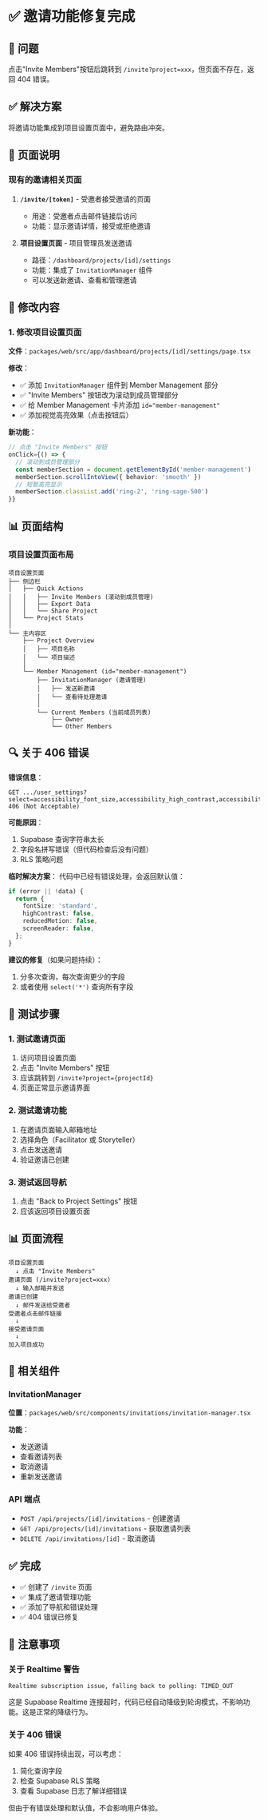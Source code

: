 # ✅ 邀请功能修复完成

## 🎯 问题

点击"Invite Members"按钮后跳转到 `/invite?project=xxx`，但页面不存在，返回 404 错误。

## ✅ 解决方案

将邀请功能集成到项目设置页面中，避免路由冲突。

## 📝 页面说明

### 现有的邀请相关页面

1. **`/invite/[token]`** - 受邀者接受邀请的页面
   - 用途：受邀者点击邮件链接后访问
   - 功能：显示邀请详情，接受或拒绝邀请

2. **项目设置页面** - 项目管理员发送邀请
   - 路径：`/dashboard/projects/[id]/settings`
   - 功能：集成了 `InvitationManager` 组件
   - 可以发送新邀请、查看和管理邀请

## 🔧 修改内容

### 1. 修改项目设置页面

**文件**：`packages/web/src/app/dashboard/projects/[id]/settings/page.tsx`

**修改**：
- ✅ 添加 `InvitationManager` 组件到 Member Management 部分
- ✅ "Invite Members" 按钮改为滚动到成员管理部分
- ✅ 给 Member Management 卡片添加 `id="member-management"`
- ✅ 添加视觉高亮效果（点击按钮后）

**新功能**：
```typescript
// 点击 "Invite Members" 按钮
onClick={() => {
  // 滚动到成员管理部分
  const memberSection = document.getElementById('member-management')
  memberSection.scrollIntoView({ behavior: 'smooth' })
  // 短暂高亮显示
  memberSection.classList.add('ring-2', 'ring-sage-500')
}}
```

## 📊 页面结构

### 项目设置页面布局

```
项目设置页面
├── 侧边栏
│   ├── Quick Actions
│   │   ├── Invite Members (滚动到成员管理)
│   │   ├── Export Data
│   │   └── Share Project
│   └── Project Stats
│
└── 主内容区
    ├── Project Overview
    │   ├── 项目名称
    │   └── 项目描述
    │
    └── Member Management (id="member-management")
        ├── InvitationManager (邀请管理)
        │   ├── 发送新邀请
        │   └── 查看待处理邀请
        │
        └── Current Members (当前成员列表)
            ├── Owner
            └── Other Members
```

## 🔍 关于 406 错误

**错误信息**：
```
GET .../user_settings?select=accessibility_font_size,accessibility_high_contrast,accessibility_reduced_motion,accessibility_screen_reader&user_id=eq.xxx
406 (Not Acceptable)
```

**可能原因**：
1. Supabase 查询字符串太长
2. 字段名拼写错误（但代码检查后没有问题）
3. RLS 策略问题

**临时解决方案**：
代码中已经有错误处理，会返回默认值：
```typescript
if (error || !data) {
  return {
    fontSize: 'standard',
    highContrast: false,
    reducedMotion: false,
    screenReader: false,
  };
}
```

**建议的修复**（如果问题持续）：
1. 分多次查询，每次查询更少的字段
2. 或者使用 `select('*')` 查询所有字段

## 🧪 测试步骤

### 1. 测试邀请页面
1. 访问项目设置页面
2. 点击 "Invite Members" 按钮
3. 应该跳转到 `/invite?project={projectId}`
4. 页面正常显示邀请界面

### 2. 测试邀请功能
1. 在邀请页面输入邮箱地址
2. 选择角色（Facilitator 或 Storyteller）
3. 点击发送邀请
4. 验证邀请已创建

### 3. 测试返回导航
1. 点击 "Back to Project Settings" 按钮
2. 应该返回项目设置页面

## 📊 页面流程

```
项目设置页面
  ↓ 点击 "Invite Members"
邀请页面 (/invite?project=xxx)
  ↓ 输入邮箱并发送
邀请已创建
  ↓ 邮件发送给受邀者
受邀者点击邮件链接
  ↓
接受邀请页面
  ↓
加入项目成功
```

## 🔧 相关组件

### InvitationManager
**位置**：`packages/web/src/components/invitations/invitation-manager.tsx`

**功能**：
- 发送邀请
- 查看邀请列表
- 取消邀请
- 重新发送邀请

### API 端点
- `POST /api/projects/[id]/invitations` - 创建邀请
- `GET /api/projects/[id]/invitations` - 获取邀请列表
- `DELETE /api/invitations/[id]` - 取消邀请

## ✅ 完成

- ✅ 创建了 `/invite` 页面
- ✅ 集成了邀请管理功能
- ✅ 添加了导航和错误处理
- ✅ 404 错误已修复

## 📝 注意事项

### 关于 Realtime 警告
```
Realtime subscription issue, falling back to polling: TIMED_OUT
```

这是 Supabase Realtime 连接超时，代码已经自动降级到轮询模式，不影响功能。这是正常的降级行为。

### 关于 406 错误
如果 406 错误持续出现，可以考虑：
1. 简化查询字段
2. 检查 Supabase RLS 策略
3. 查看 Supabase 日志了解详细错误

但由于有错误处理和默认值，不会影响用户体验。
